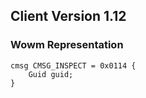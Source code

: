 ## Client Version 1.12

### Wowm Representation
```rust,ignore
cmsg CMSG_INSPECT = 0x0114 {
    Guid guid;    
}

```
